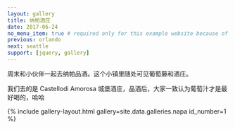 ```yaml
---
layout: gallery
title: 纳帕酒庄
date: 2017-06-24
no_menu_item: true # required only for this example website because of menu construction
previous: orlando
next: seattle
support: [jquery, gallery]
---
```



周末和小伙伴一起去纳帕品酒。这个小镇里随处可见葡萄藤和酒庄。

我们去的是 Castellodi Amorosa 城堡酒庄，品酒后，大家一致认为葡萄汁才是最好喝的，哈哈

{% include gallery-layout.html gallery=site.data.galleries.napa id_number=1 %}
